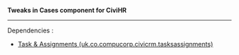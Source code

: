 **Tweaks in Cases component for CiviHR**

---

Dependencies :
- [Task & Assignments (uk.co.compucorp.civicrm.tasksassignments)](https://github.com/compucorp/civihr-tasks-assignments/)
